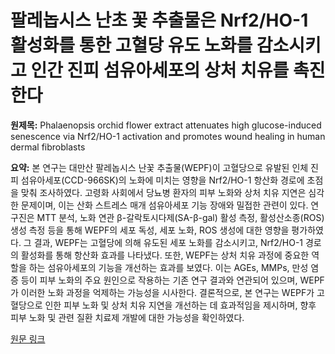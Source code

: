 # 팔레놉시스 난초 꽃 추출물은 Nrf2/HO-1 활성화를 통한 고혈당 유도 노화를 감소시키고 인간 진피 섬유아세포의 상처 치유를 촉진한다

**원제목:** Phalaenopsis orchid flower extract attenuates high glucose-induced senescence via Nrf2/HO-1 activation and promotes wound healing in human dermal fibroblasts

**요약:** 본 연구는 대만산 팔레놉시스 난꽃 추출물(WEPF)이 고혈당으로 유발된 인체 진피 섬유아세포(CCD-966SK)의 노화에 미치는 영향을 Nrf2/HO-1 항산화 경로에 초점을 맞춰 조사하였다.  고령화 사회에서 당뇨병 환자의 피부 노화와 상처 치유 지연은 심각한 문제이며, 이는 산화 스트레스 매개 섬유아세포 기능 장애와 밀접한 관련이 있다.  연구진은 MTT 분석, 노화 연관 β-갈락토시다제(SA-β-gal) 활성 측정, 활성산소종(ROS) 생성 측정 등을 통해 WEPF의 세포 독성, 세포 노화, ROS 생성에 대한 영향을 평가하였다.  그 결과, WEPF는 고혈당에 의해 유도된 세포 노화를 감소시키고,  Nrf2/HO-1 경로의 활성화를 통해 항산화 효과를 나타냈다.  또한, WEPF는 상처 치유 과정에 중요한 역할을 하는 섬유아세포의 기능을 개선하는 효과를 보였다.  이는 AGEs, MMPs, 만성 염증 등이 피부 노화의 주요 원인으로 작용하는 기존 연구 결과와 연관되어 있으며,  WEPF가 이러한 노화 과정을 억제하는 가능성을 시사한다.  결론적으로,  본 연구는 WEPF가 고혈당으로 인한 피부 노화 및 상처 치유 지연을 개선하는 데 효과적임을 제시하며,  향후 피부 노화 및 관련 질환 치료제 개발에 대한 가능성을 확인하였다.

[원문 링크](http://www.cellmolbiol.org/index.php/CMB/article/download/5849/3642)
